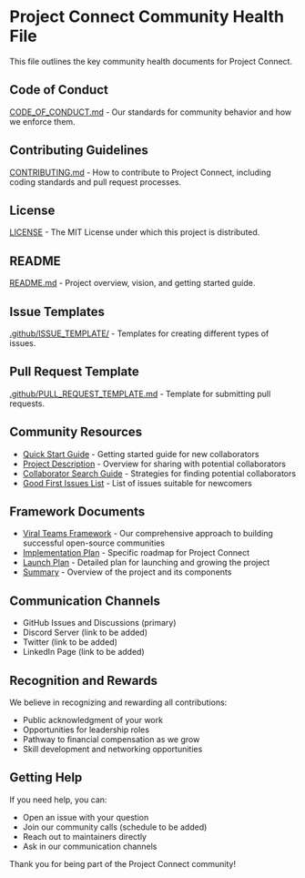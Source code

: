 # Project Connect Community Health File

This file outlines the key community health documents for Project Connect.

## Code of Conduct
[CODE_OF_CONDUCT.md](CODE_OF_CONDUCT.md) - Our standards for community behavior and how we enforce them.

## Contributing Guidelines
[CONTRIBUTING.md](CONTRIBUTING.md) - How to contribute to Project Connect, including coding standards and pull request processes.

## License
[LICENSE](LICENSE) - The MIT License under which this project is distributed.

## README
[README.md](README.md) - Project overview, vision, and getting started guide.

## Issue Templates
[.github/ISSUE_TEMPLATE/](.github/ISSUE_TEMPLATE/) - Templates for creating different types of issues.

## Pull Request Template
[.github/PULL_REQUEST_TEMPLATE.md](.github/PULL_REQUEST_TEMPLATE.md) - Template for submitting pull requests.

## Community Resources
- [Quick Start Guide](QUICK_START.md) - Getting started guide for new collaborators
- [Project Description](PROJECT_DESC.md) - Overview for sharing with potential collaborators
- [Collaborator Search Guide](COLLABORATOR_SEARCH.md) - Strategies for finding potential collaborators
- [Good First Issues List](GOOD_FIRST_ISSUES.md) - List of issues suitable for newcomers

## Framework Documents
- [Viral Teams Framework](VIRAL_TEAMS_FRAMEWORK.md) - Our comprehensive approach to building successful open-source communities
- [Implementation Plan](IMPLEMENTATION_PLAN.md) - Specific roadmap for Project Connect
- [Launch Plan](LAUNCH_PLAN.md) - Detailed plan for launching and growing the project
- [Summary](SUMMARY.md) - Overview of the project and its components

## Communication Channels
- GitHub Issues and Discussions (primary)
- Discord Server (link to be added)
- Twitter (link to be added)
- LinkedIn Page (link to be added)

## Recognition and Rewards
We believe in recognizing and rewarding all contributions:
- Public acknowledgment of your work
- Opportunities for leadership roles
- Pathway to financial compensation as we grow
- Skill development and networking opportunities

## Getting Help
If you need help, you can:
- Open an issue with your question
- Join our community calls (schedule to be added)
- Reach out to maintainers directly
- Ask in our communication channels

Thank you for being part of the Project Connect community!
